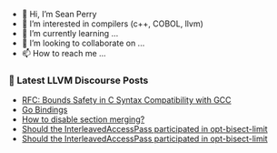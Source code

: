 - 👋 Hi, I’m Sean Perry
- 👀 I’m interested in compilers (c++, COBOL, llvm)
- 🌱 I’m currently learning ...
- 💞️ I’m looking to collaborate on ...
- 📫 How to reach me ...

<!---
s66perry/s66perry is a ✨ special ✨ repository because its `README.md` (this file) appears on your GitHub profile.
You can click the Preview link to take a look at your changes.
--->
### 📕 Latest LLVM Discourse Posts

<!-- DISCOURSE-LLVM:START -->
- [RFC: Bounds Safety in C Syntax Compatibility with GCC](https://discourse.llvm.org/t/rfc-bounds-safety-in-c-syntax-compatibility-with-gcc/85885?page=5#post_81)
- [Go Bindings](https://discourse.llvm.org/t/go-bindings/87251#post_1)
- [How to disable section merging?](https://discourse.llvm.org/t/how-to-disable-section-merging/87151#post_15)
- [Should the InterleavedAccessPass participated in opt-bisect-limit](https://discourse.llvm.org/t/should-the-interleavedaccesspass-participated-in-opt-bisect-limit/87246#post_4)
- [Should the InterleavedAccessPass participated in opt-bisect-limit](https://discourse.llvm.org/t/should-the-interleavedaccesspass-participated-in-opt-bisect-limit/87246#post_3)
<!-- DISCOURSE-LLVM:END -->
